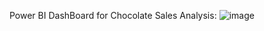 Power BI DashBoard for Chocolate Sales Analysis:
![image](https://github.com/user-attachments/assets/782ca9c0-0b0c-4748-a32f-0b64f3e421a1)
